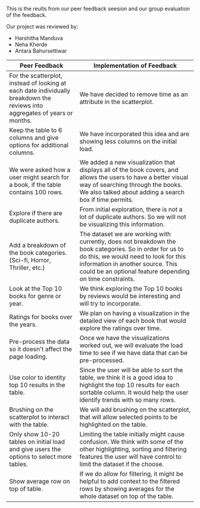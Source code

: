 This is the reults from our peer feedback seesion and our group evaluation of the feedback.

Our project was reviewed by:

* Harshitha Manduva
* Neha Kherde
* Antara Bahursettiwar

| ﻿Peer Feedback                                                                                                               | Implementation of Feedback                                                                                                                                                                                                                       |
|-----------------------------------------------------------------------------------------------------------------------------|--------------------------------------------------------------------------------------------------------------------------------------------------------------------------------------------------------------------------------------------------|
| For the scatterplot, instead of looking at each date individually breakdown the reviews into aggregates of years or months. | We have decided to remove time as an attribute in the scatterplot.                                                                                                                                                                               |
| Keep the table to 6 columns and give options for additional columns.                                                        | We have incorporated this idea and are showing less columns on the initial load.                                                                                                                                                                 |
| We were asked how a user might search for a book, if the table contains 100 rows.                                           | We added a new visualization that displays all of the book covers, and allows the users to have a better visual way of searching through the books. We also talked about adding a search box if time permits.                                    |
| Explore if there are duplicate authors.                                                                                     | From initial exploration, there is not a lot of duplicate authors. So we will not be visualizing this information.                                                                                                                               |
| Add a breakdown of the book categories. (Sci-fi, Horror, Thriller, etc.)                                                    | The dataset we are working with currently, does not breakdown the book categories. So in order for us to do this, we would need to look for this information in another source. This could be an optional feature depending on time constraints. |
| Look at the Top 10 books for genre or year.                                                                                 | We think exploring the Top 10 books by reviews would be interesting and will try to incorporate.                                                                                                                                                 |
| Ratings for books over the years.                                                                                           | We plan on having a visualization in the detailed view of each book that would explore the ratings over time.                                                                                                                                    |
| Pre-process the data so it doesn't affect the page loading.                                                                 | Once we have the visualizations worked out, we will evaluate the load time to see if we have data that can be pre-processed.                                                                                                                     |
| Use color to identity top 10 results in the table.                                                                          | Since the user will be able to sort the table, we think it is a good idea to highlight the top 10 results for each sortable column. It would help the user identify trends with so many rows.                                                    |
| Brushing on the scatterplot to interact with the table.                                                                     | We will add brushing on the scatterplot, that will allow selected points to be highlighted on the table.                                                                                                                                         |
| Only show 10-20 tables on initial load and give users the options to select more tables.                                    | Limiting the table initially might cause confusion. We think with some of the other highlighting, sorting and filtering features the user will have control to limit the dataset if the choose.                                                  |
| Show average row on top of table.                                                                                           | If we do allow for filtering, it might be helpful to add context to the filtered rows by showing averages for the whole dataset on top of the table.                                                                                             |
